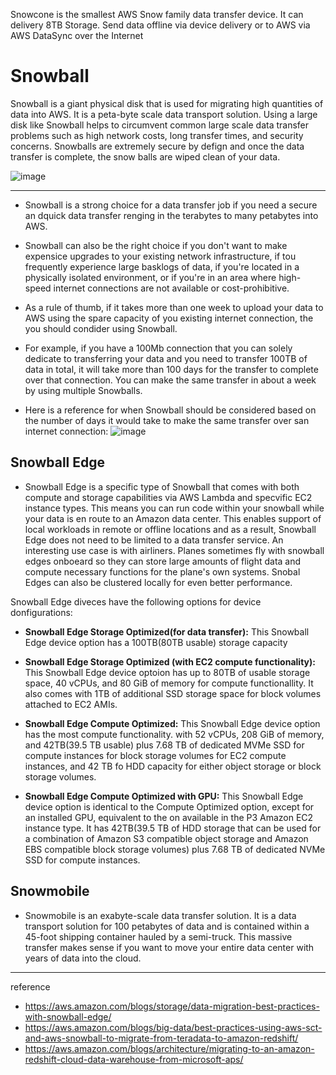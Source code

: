 
Snowcone is the smallest AWS Snow family data transfer device. It can delivery 8TB Storage. Send data offline via device delivery or to AWS via AWS DataSync over the Internet

# Snowball

Snowball is a giant physical disk that is used for migrating high quantities of data into AWS. It is a peta-byte scale data transport solution. Using a large disk like Snowball helps to circumvent common large scale data transfer problems such as high network costs, long transfer times, and security concerns. Snowballs are extremely secure by defign and once the data transfer is complete, the snow balls are wiped clean of your data.

![image](https://github.com/rlaisqls/rlaisqls/assets/81006587/30ca9d39-7718-4343-8764-679a0e86145f)

---

- Snowball is a strong choice for a data transfer job if you need a secure an dquick data transfer renging in the terabytes to many petabytes into AWS.

- Snowball can also be the right choice if you don't want to make expensice upgrades to your existing network infrastructure, if tou frequently experience large basklogs of data, if you're located in a physically isolated environment, or if you're in an area where high-speed internet connections are not available or cost-prohibitive.

- As a rule of thumb, if it takes more than one week to upload your data to AWS using the spare capacity of you existing internet connection, the you should condider using Snowball.

- For example, if you have a 100Mb connection that you can solely dedicate to transferring your data and you need to transfer 100TB of data in total, it will take more than 100 days for the transfer to complete over that connection. You can make the same transfer in about a week by using multiple Snowballs. 

- Here is a reference for when Snowball should be considered based on the number of days it would take to make the same transfer over san internet connection:
![image](https://github.com/rlaisqls/rlaisqls/assets/81006587/1bdce7f4-49b4-4f94-844d-ea1256c3b5ad)

## Snowball Edge

- Snowball Edge is a specific type of Snowball that comes with both compute and storage capabilities via AWS Lambda and specvific EC2 instance types. This means you can run code within your snowball while your data is en route to an Amazon data center.
    This enables support of local workloads in remote or offline locations and as a result, Snowball Edge does not need to be limited to a data transfer service. An interesting use case is with airliners. Planes sometimes fly with snowball edges onboeard so they can store large amounts of flight data and compute necessary functions for the plane's own systems. Snobal Edges can also be clustered locally for even better performance.

Snowball Edge diveces have the following options for device donfigurations:

- **Snowball Edge Storage Optimized(for data transfer):** This Snowball Edge device option has a 100TB(80TB usable) storage capacity

- **Snowball Edge Storage Optimized (with EC2 compute functionality):** This Snowball Edge device optoion has up to 80TB of usable storage space, 40 vCPUs, and 80 GiB of memory for compute functionallity. It also comes with 1TB of additional SSD storage space for block volumes attached to EC2 AMIs.

- **Snowball Edge Compute Optimized:** This Snowball Edge device option has the most compute functionality. with 52 vCPUs, 208 GiB of memory, and 42TB(39.5 TB usable) plus 7.68 TB of dedicated MVMe SSD for compute instances for block storage volumes for EC2 compute instances, and 42 TB fo HDD capacity for either object storage or block storage volumes.

- **Snowball Edge Compute Optimized with GPU:** This Snowball Edge device option is identical to the Compute Optimized option, except for an installed GPU, equivalent to the on available in the P3 Amazon EC2 instance type. It has 42TB(39.5 TB of HDD storage that can be used for a combination of Amazon S3 compatible object storage and Amazon EBS compatible block storage volumes) plus 7.68 TB of dedicated NVMe SSD for compute instances. 

## Snowmobile

- Snowmobile is an exabyte-scale data transfer solution. It is a data transport solution for 100 petabytes of data and is contained within a 45-foot shipping container hauled by a semi-truck. This massive transfer makes sense if you want to move your entire data center with years of data into the cloud.

---
reference
- https://aws.amazon.com/blogs/storage/data-migration-best-practices-with-snowball-edge/
- https://aws.amazon.com/blogs/big-data/best-practices-using-aws-sct-and-aws-snowball-to-migrate-from-teradata-to-amazon-redshift/
- https://aws.amazon.com/blogs/architecture/migrating-to-an-amazon-redshift-cloud-data-warehouse-from-microsoft-aps/
